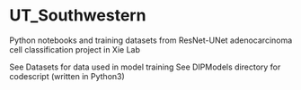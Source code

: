 # UT_Southwestern
Python notebooks and training datasets from ResNet-UNet adenocarcinoma cell classification project in Xie Lab

See Datasets for data used in model training
See DIPModels directory for codescript (written in Python3)
